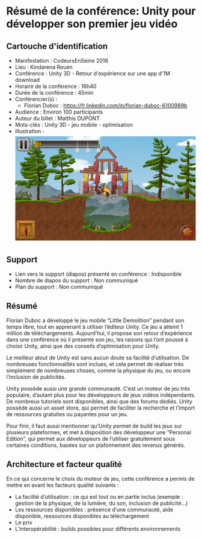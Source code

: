 
# Résumé de la conférence: Unity pour développer son premier jeu vidéo

## Cartouche d'identification

- Manifestation : CodeursEnSeine 2018
 - Lieu : Kindarena Rouen
 - Conférence : Unity 3D - Retour d'expérience sur une app d'1M download
 - Horaire de la conférence : 16h40
 - Durée de la conférence : 45min
 - Conférencier(s) :
   - Florian Duboc : https://fr.linkedin.com/in/florian-duboc-6100989b
 - Audience : Environ 100 participants
 - Auteur du billet : Matthis DUPONT
 - Mots-clés : Unity 3D - jeu mobile - optimisation
 - Illustration : ![](conf-image.png)

## Support

- Lien vers le support (diapos) présenté en conférence : Indisponible
- Nombre de diapos du support : Non communiqué
- Plan du support : Non communiqué


## Résumé

Florian Duboc a développé le jeu mobile “Little Demolition” pendant son temps libre, tout en apprenant à utiliser l’éditeur Unity. Ce jeu a atteint 1 million de téléchargements. Aujourd’hui, il propose son retour d’expérience dans une conférence où il présente son jeu, les raisons qui l’ont poussé à choisir Unity, ainsi que des conseils d’optimisation pour Unity.

Le meilleur atout de Unity est sans aucun doute sa facilité d’utilisation. De nombreuses fonctionnalités sont inclues, et cela permet de réaliser très simplement de nombreuses choses, comme la physique du jeu, ou encore l’inclusion de publicités.

Unity possède aussi une grande communauté. C’est un moteur de jeu très populaire, d’autant plus pour les développeurs de jeux vidéos indépendants. De nombreux tutoriels sont disponibles, ainsi que des forums dédiés. Unity possède aussi un asset store, qui permet de faciliter la recherche et l’import de ressources gratuites ou payantes pour un jeu. 

Pour finir, il faut aussi mentionner qu’Unity permet de build les jeux sur plusieurs plateformes, et met à disposition des développeur une “Personal Edition”, qui permet aux développeurs de l’utiliser gratuitement sous certaines conditions, basées sur un plafonnement des revenus générés.

## Architecture et facteur qualité

En ce qui concerne le choix du moteur de jeu, cette conférence a permis de mettre en avant les facteurs qualité suivants :
- La facilité d’utilisation : ce qui est tout ou en partie inclus (exemple : gestion de la physique, de la lumière, du son, inclusion de publicité...)
- Les ressources disponibles : présence d’une communauté, aide disponible, ressources disponibles au téléchargement
- Le prix
- L’interopérabilité : builds possibles pour différents environnements
